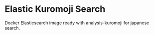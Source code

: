 # Elastic Kuromoji Search
Docker Elasticsearch image ready with analysis-kuromoji for japanese search.